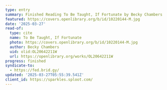 ```yaml
---
type: entry
summary: Finished Reading To Be Taught, If Fortunate by Becky Chambers
featured: https://covers.openlibrary.org/b/id/10220144-M.jpg
date: '2025-03-27'
read-of:
  type: cite
  name: To Be Taught, If Fortunate
  photo: https://covers.openlibrary.org/b/id/10220144-M.jpg
  author: Becky Chambers
  uid: olid:OL20642211W
  url: https://openlibrary.org/works/OL20642211W
progress: finished
syndicate-to:
  - https://fed.brid.gy/
updated: '2025-03-27T05:55:39.541Z'
client_id: https://sparkles.sploot.com/
---
```

